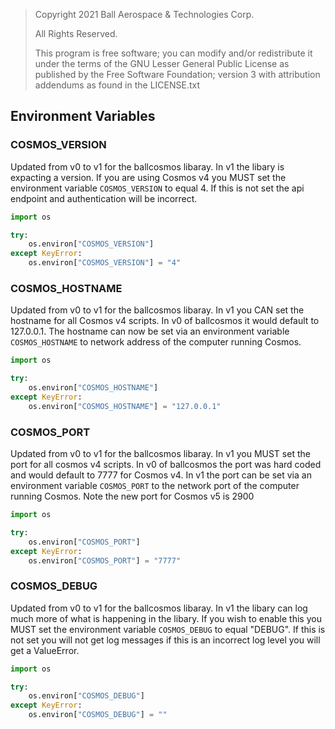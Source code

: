 > Copyright 2021 Ball Aerospace & Technologies Corp.
>
> All Rights Reserved.
>
> This program is free software; you can modify and/or redistribute it under the terms of the GNU Lesser General Public License as published by the Free Software Foundation; version 3 with attribution addendums as found in the LICENSE.txt

## Environment Variables

### COSMOS_VERSION

Updated from v0 to v1 for the ballcosmos libaray. In v1 the libary is expacting a version. If you are using Cosmos v4 you MUST set the environment variable `COSMOS_VERSION` to equal 4. If this is not set the api endpoint and authentication will be incorrect.

```python
import os

try:
    os.environ["COSMOS_VERSION"]
except KeyError:
    os.environ["COSMOS_VERSION"] = "4"
```

### COSMOS_HOSTNAME

Updated from v0 to v1 for the ballcosmos libaray. In v1 you CAN set the hostname for all Cosmos v4 scripts. In v0 of ballcosmos it would default to 127.0.0.1. The hostname can now be set via an environment variable `COSMOS_HOSTNAME` to network address of the computer running Cosmos.

```python
import os

try:
    os.environ["COSMOS_HOSTNAME"]
except KeyError:
    os.environ["COSMOS_HOSTNAME"] = "127.0.0.1"
```

### COSMOS_PORT

Updated from v0 to v1 for the ballcosmos libaray. In v1 you MUST set the port for all cosmos v4 scripts. In v0 of ballcosmos the port was hard coded and would default to 7777 for Cosmos v4. In v1 the port can be set via an environment variable  `COSMOS_PORT` to the network port of the computer running Cosmos. Note the new port for Cosmos v5 is 2900

```python
import os

try:
    os.environ["COSMOS_PORT"]
except KeyError:
    os.environ["COSMOS_PORT"] = "7777"
```

### COSMOS_DEBUG

Updated from v0 to v1 for the ballcosmos libaray. In v1 the libary can log much more of what is happening in the libary. If you wish to enable this you MUST set the environment variable `COSMOS_DEBUG` to equal "DEBUG". If this is not set you will not get log messages if this is an incorrect log level you will get a ValueError.

```python
import os

try:
    os.environ["COSMOS_DEBUG"]
except KeyError:
    os.environ["COSMOS_DEBUG"] = ""
```
